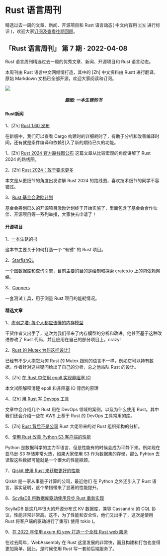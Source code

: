 # Rust 语言周刊

精选过去一周的文章、新闻、开源项目和 Rust 语言动态( 中文内容用 🇨🇳 进行标识 )，欢迎大家[订阅及查看往期回顾](https://github.com/studyrs/rust-weekly)。


## 「Rust 语言周刊」 第 7 期 · 2022-04-08
Rust 语言周刊精选过去一周的优秀文章、新闻、开源项目和 Rust 语言动态。

本周刊由 Rust 语言中文网倾情打造，其中的 [Zh] 中文资料由 Rustt 进行翻译，原始 Markdown 文档已全部开源，欢迎大家阅读和订阅。


<img src="https://pic1.zhimg.com/v2-23a24b00623e46297ea9146e648a1126_1440w.jpg?source=172ae18b">
<h5 align="center">题图: 一本生锈的书</h5>

#### Rust新闻

1、[Zh] [Rust 1.60 发布](https://course.rs/appendix/rust-versions/1.60.html)

在新版中，我们可以查看 Cargo 构建时的详细耗时了，有助于分析和改善编译时间，还有就是条件编译和依赖引入了新的期待已久的功能。

1、[Zh] [Rust 2024 官方路线图公布](https://www.163.com/dy/article/H4CMGAF50511CUMI.html)
这篇文章从比较宏观的角度讲解了 Rust 2024 的路线图。

2、[Zh] [Rust 2024：敢于要求更多](https://github.com/studyrs/Rustt/blob/main/Articles/%5B2022-03-28%5D%20Rust%202024：敢于要求更多.md)

本文是从更细节的角度出发讲解 Rust 2024 的路线图，喜欢技术细节的同学不容错过。

3、[Rust 基金会激励计划](https://foundation.rust-lang.org/news/2022-03-31-cgp-is-open-announcement/)

基金会筹划已久的开源项目激励计划终于开始实施了，里面包含了基金会合作伙伴、开源项目等一系列举措，大家快去申请了！

#### 开源项目

1、[一本生锈的书](https://github.com/studyrs/rusty-book)

这本书主要关于如何打造一个 “有锈” 的 Rust 项目。

2、[StarfishQL](https://www.sea-ql.org/SeaORM/blog/2022-04-04-introducing-starfish-ql/)

一个图数据库和查询引擎，目前主要的目的是绘制和探索 crates.io 上的包依赖网络。

3、[Coppers](https://github.com/ThijsRay/coppers)

一套测试工具，用于测量 Rust 项目的能耗情况。

#### 精选文章

1、[虚弱之塔: 每个人都应该懂的内存模型](https://gankra.github.io/blah/tower-of-weakenings/)

干货作者又出手了，这次为我们带来了内存模型的分析和改进。他甚至基于这种改进修改了 Rust 代码，并且应用在自己的部分项目上，crazy!

2、[Rust 的 Mutex 为何这样设计?](https://cliffle.com/blog/rust-mutexes/)

已经有不少人抱怨为何 Rust 的 Mutex 跟别的语言不一样，例如它可以持有数据。作者针对这些疑问给出了自己的分析，总之他站队 Rust 的设计。

3、[Zh] [在 Rust 中使用 epoll 实现非阻塞 IO](https://github.com/studyrs/Rustt/blob/main/Articles/%5B2022-03-29%5D%20在%20Rust%20中使用%20epoll%20实现基本的非阻塞%20IO.md)

本文试图解释清楚 epoll 和非阻塞 IO 背后的原理

4、[Zh] [用 Rust 写 Devops 工具](https://github.com/studyrs/Rustt/blob/main/Articles/%5B2022-04-02%5D%20用%20Rust%20写%20DevOps%20工具.md)

文章中会介绍几个 Rust 用在 DevOps 领域的案例，以及为什么使用 Rust。其中我们还会介绍一些在 AWS 上基于 Rust 的 DevOps 工具常用的库。

5、[Zh] [Rust 背后不是公司](https://github.com/studyrs/Rustt/blob/main/Articles/%5B2022-04-01%5D%20Rust%20背后并不是公司.md)
Rust 大佬带来的对 Rust 组织架构的分析。

6、[使用 Rust 改善 Python S3 客户端的性能](https://joshua-robinson.medium.com/improving-python-s3-client-performance-with-rust-e9639359072f)

Python 是数据科学的主力军语言，但是性能有的时候会成为平静下来。例如现在亚马逊 S3 存储非常火热，如果大家使用 S3 作为数据集的存储，那么 Pyhton 去读取这些数据可能就是一个很大的性能瓶颈。

7、[Qiskit 使用 Rust 来获取更好的性能](https://medium.com/qiskit/new-weve-started-using-rust-in-qiskit-for-better-performance-a3676433ca8c)

Qiskit 是一家从事量子计算的公司，最近他们 在 Python 之外还引入了 Rust 语言，事实证明，这个举措带来了显著的性能提升。

8、[ScyllaDB 将数据库驱动使用异步 Rust 重新实现](https://thenewstack.io/why-were-porting-our-database-drivers-to-async-rust/)

ScyllaDB 是这几年很火的开源分布式 KV 数据库，兼容 Cassandra 的 CQL 协议，性能非常非常高。这不，为了性能和安全性，他们又出手了，这次是使用 Rust 将客户端的驱动进行了重写( 使用 tokio )。

9、[在 2022 年使用 axum 和 yew 打造一个全栈 Rust web 服务](https://robert.kra.hn/posts/2022-04-03_rust-web-wasm/)

在过去两年，WebAssembly 在 Rust 这里发展的非常快，而且构建和打包也变得更加简单。因此，是时候使用 Rust 写一套前后端服务了。

